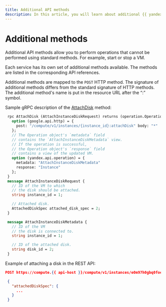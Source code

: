 ```yaml
---
title: Additional API methods
description: In this article, you will learn about additional {{ yandex-cloud }} API methods and see an example of an additional method.
---
```


# Additional methods

Additional API methods allow you to perform operations that cannot be performed using standard methods. For example, start or stop a VM.

Each service has its own set of additional methods available. The methods are listed in the corresponding API references.

Additional methods are mapped to the `POST` HTTP method. The signature of additional methods differs from the standard signature of HTTP methods. The additional method's name is put in the resource URL after the <q>:</q> symbol.

Sample gRPC description of the [AttachDisk](https://github.com/yandex-cloud/cloudapi/blob/master/yandex/cloud/compute/v1/instance_service.proto) method:

```protobuf
 rpc AttachDisk (AttachInstanceDiskRequest) returns (operation.Operation) {
   option (google.api.http) = {
     post: "/compute/v1/instances/{instance_id}:attachDisk" body: "*"
   };
   // The Operation object's `metadata` field
   // contains the `AttachInstanceDiskMetadata` view.
   // If the operation is successful,
   // the Operation object's `response` field
   // contains a view of the updated VM.
   option (yandex.api.operation) = {
     metadata: "AttachInstanceDiskMetadata"
     response: "Instance"
   };
 }
 message AttachInstanceDiskRequest {
   // ID of the VM to which
   // the disk should be attached.
   string instance_id = 1;

   // Attached disk.
   AttachedDiskSpec attached_disk_spec = 2;
 }

 message AttachInstanceDiskMetadata {
   // ID of the VM
   // the disk is connected to.
   string instance_id = 1;

   // ID of the attached disk.
   string disk_id = 2;
 }
```

Example of attaching a disk in the REST API:
```json
POST https://compute.{{ api-host }}/compute/v1/instances/e0m97h0gbq0foeuis03:attachDisk

 {
   "attachedDiskSpec": {
     ...
   }
 }
```

